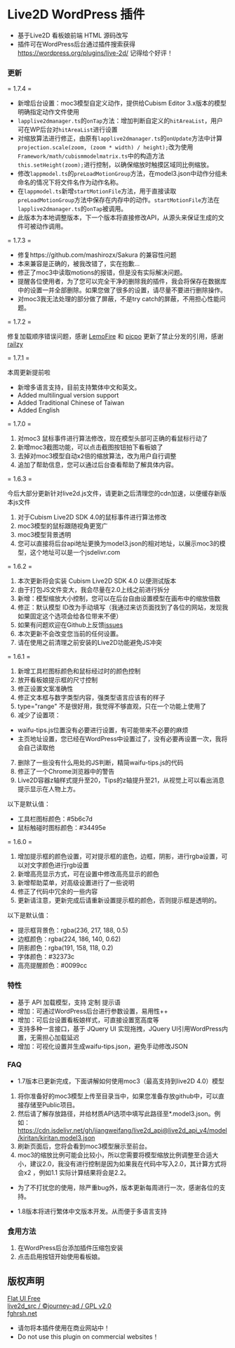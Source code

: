 # Live2D WordPress 插件

- 基于Live2D 看板娘前端 HTML 源码改写
- 插件可在WordPress后台通过插件搜索获得 https://wordpress.org/plugins/live-2d/ 记得给个好评！

### 更新

= 1.7.4 =

- 新增后台设置：moc3模型自定义动作，提供给Cubism Editor 3.x版本的模型明确指定动作文件使用
- `lapplive2dmanager.ts`的`onTap`方法：增加判断自定义的`hitAreaList`，用户可在WP后台对`hitAreaList`进行设置
- 对缩放算法进行修正，由原有`lapplive2dmanager.ts`的`onUpdate`方法中计算`projection.scale(zoom, (zoom * width) / height);`改为使用`Framework/math/cubismmodelmatrix.ts`中的构造方法`this.setHeight(zoom);`进行控制，以确保缩放时触摸区域同比例缩放。
- 修改`lappmodel.ts`的`preLoadMotionGroup`方法，在model3.json中动作分组未命名的情况下将文件名作为动作名称。
- 在`lappmodel.ts`新增`startMotionFile`方法，用于直接读取`preLoadMotionGroup`方法中保存在内存中的动作。`startMotionFile`方法在`lapplive2dmanager.ts`的`onTap`被调用。
- 此版本为本地调整版本，下一个版本将直接修改API，从源头来保证生成的文件可被动作调用。

= 1.7.3 =

- 修复https://github.com/mashirozx/Sakura 的兼容性问题
- 本来兼容是正确的，被我改错了，实在抱歉...
- 修正了moc3中读取motions的报错，但是没有实际解决问题。
- 提醒各位使用者，为了您可以完全干净的删除我的插件，我会将保存在数据库中的设置一并全部删除。如果您做了很多的设置，请尽量不要进行删除操作。
- 对moc3我无法处理的部分做了屏蔽，不是try catch的屏蔽，不用担心性能问题。

= 1.7.2 =

修复加载顺序错误问题，感谢 [LemoFire][1] 和 [picpo][2] 
更新了禁止分发的引用，感谢 [railzy][3]

  [1]: https://www.ito.fun/
  [2]: http://picpo.top/ 
  [3]: https://github.com/railzy


= 1.7.1 =

本周更新提前啦
- 新增多语言支持，目前支持繁体中文和英文。
- Added multilingual version support
- Added Traditional Chinese of Taiwan
- Added English

= 1.7.0 =

1. 对moc3 鼠标事件进行算法修改，现在模型头部可正确的看鼠标行动了
2. 新增moc3截图功能，可以点击截图按钮拍下看板娘了
3. 去掉对moc3模型自动x2倍的缩放算法，改为用户自行调整
4. 追加了帮助信息，您可以通过后台查看帮助了解具体内容。

= 1.6.3 =

今后大部分更新针对live2d.js文件，请更新之后清理您的cdn加速，以便缓存新版本js文件

1. 对于Cubism Live2D SDK 4.0的鼠标事件进行算法修改
2. moc3模型的鼠标跟随视角更宽广
3. moc3模型背景透明
4. 您可以直接将后台api地址更换为model3.json的相对地址，以展示moc3的模型，这个地址可以是一个jsdelivr.com

= 1.6.2 =

1. 本次更新将会实装 Cubism Live2D SDK 4.0 以便测试版本
2. 由于打包JS文件变大，我会尽量在2.0上线之前进行拆分
3. 新增：模型缩放大小控制，您可以在后台自由设置模型在画布中的缩放倍数
4. 修正：默认模型 ID改为手动填写（我通过来访页面找到了各位的网站，发现我如果固定这个选项会给各位带来不便）
5. 如果有问题欢迎在Github上反馈[issues](https://github.com/jiangweifang/wp-live2d/issues)
6. 本次更新不会改变您当前的任何设置。
7. 请在使用之前清理之前安装的Live2D功能避免JS冲突

= 1.6.1 =

1. 新增工具栏图标颜色和鼠标经过时的颜色控制
2. 放开看板娘提示框的尺寸控制
3. 修正设置文案准确性
4. 修正文本框与数字类型内容，强类型语言应该有的样子
5. type="range" 不是很好用，我觉得不够直观，只在一个功能上使用了
6. 减少了设置项：
- waifu-tips.js位置没有必要进行设置，有可能带来不必要的麻烦
- 主页地址设置，您已经在WordPress中设置过了，没有必要再设置一次，我将会自己读取他
7. 删除了一些没有什么用处的JS判断，精简waifu-tips.js的代码
8. 修正了一个Chrome浏览器中的警告
9. Live2D容器z轴样式提升至20，Tips的z轴提升至21，从视觉上可以看出消息提示显示在人物上方。

以下是默认值：
- 工具栏图标颜色：#5b6c7d
- 鼠标触碰时图标颜色：#34495e

= 1.6.0 =

1. 增加提示框的颜色设置，可对提示框的底色，边框，阴影，进行rgba设置，可以对文字颜色进行rgb设置
2. 新增高亮显示方式，可在设置中修改高亮显示的颜色
3. 新增帮助菜单，对高级设置进行了一些说明
4. 修正了代码中冗余的一些内容
5. 更新请注意，更新完成后请重新设置提示框的颜色，否则提示框是透明的。

以下是默认值：
- 提示框背景色：rgba(236, 217, 188, 0.5)
- 边框颜色：rgba(224, 186, 140, 0.62)
- 阴影颜色：rgba(191, 158, 118, 0.2)
- 字体颜色：#32373c
- 高亮提醒颜色：#0099cc

### 特性

- 基于 API 加载模型，支持 定制 提示语
- 增加：可通过WordPress后台进行参数设置，易用性++
- 增加：可后台设置看板娘样式，可直接设置宽高度等
- 支持多种一言接口，基于 JQuery UI 实现拖拽，JQuery UI引用WordPress内置，无需担心加载延迟
- 增加：可视化设置并生成waifu-tips.json，避免手动修改JSON

### FAQ

- 1.7版本已更新完成，下面讲解如何使用moc3（最高支持到live2D 4.0）模型
1. 将你准备好的moc3模型上传至目录当中，如果您准备存放github中，可以直接存储至Public项目。
2. 然后请了解存放路径，并给材质API选项中填写此路径至*.model3.json。例如：https://cdn.jsdelivr.net/gh/jiangweifang/live2d_api@live2d_api_v4/model/kiritan/kiritan.model3.json
3. 刷新页面后，您将会看到moc3模型展示至前台。
4. moc3的缩放比例可能会比较小，所以您需要将模型缩放比例调整至合适大小，建议2.0，我没有进行控制是因为如果我在代码中写入2.0，其计算方式将会x2 ，例如1.1 实际计算结果将会是2.2。

- 为了不打扰您的使用，除严重bug外，版本更新每周进行一次，感谢各位的支持。

- 1.8版本将进行繁体中文版本开发。从而便于多语言支持

### 食用方法

1. 在WordPress后台添加插件压缩包安装
2. 点击启用按钮开始使用看板娘。


## 版权声明

[Flat UI Free][1]  
[live2d_src / ©journey-ad / GPL v2.0][2]  
[fghrsh.net][3]  

  [1]: https://designmodo.com/flat-free/ "Flat UI Free"
  [2]: https://github.com/journey-ad/live2d_src "基于 #fea64e4 的修改版"
  [3]: https://www.fghrsh.net/post/123.html "fghrsh.net"
  
- 请勿将本插件使用在商业网站中！
- Do not use this plugin on commercial websites！
